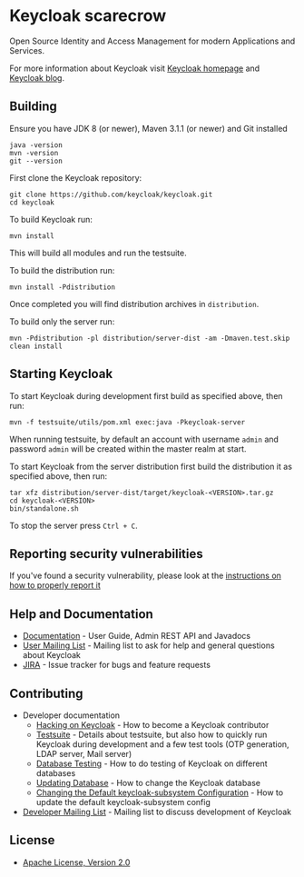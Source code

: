 Keycloak scarecrow
========

Open Source Identity and Access Management for modern Applications and Services.

For more information about Keycloak visit [Keycloak homepage](http://keycloak.org) and [Keycloak blog](http://blog.keycloak.org).


Building
--------

Ensure you have JDK 8 (or newer), Maven 3.1.1 (or newer) and Git installed

    java -version
    mvn -version
    git --version
    
First clone the Keycloak repository:
    
    git clone https://github.com/keycloak/keycloak.git
    cd keycloak
    
To build Keycloak run:

    mvn install
    
This will build all modules and run the testsuite. 

To build the distribution run:

    mvn install -Pdistribution
    
Once completed you will find distribution archives in `distribution`.

To build only the server run:

    mvn -Pdistribution -pl distribution/server-dist -am -Dmaven.test.skip clean install


Starting Keycloak
-----------------

To start Keycloak during development first build as specified above, then run:

    mvn -f testsuite/utils/pom.xml exec:java -Pkeycloak-server 

When running testsuite, by default an account with username `admin` and password `admin` will be created within the master realm at start.

To start Keycloak from the server distribution first build the distribution it as specified above, then run:

    tar xfz distribution/server-dist/target/keycloak-<VERSION>.tar.gz
    cd keycloak-<VERSION>
    bin/standalone.sh
    
To stop the server press `Ctrl + C`.

Reporting security vulnerabilities
----------------------------------

If you've found a security vulnerability, please look at the [instructions on how to properly report it](http://www.keycloak.org/security.html)

Help and Documentation
----------------------
* [Documentation](http://www.keycloak.org/documentation.html) - User Guide, Admin REST API and Javadocs
* [User Mailing List](https://lists.jboss.org/mailman/listinfo/keycloak-user) - Mailing list to ask for help and general questions about Keycloak
* [JIRA](https://issues.jboss.org/projects/KEYCLOAK) - Issue tracker for bugs and feature requests


Contributing
------------

* Developer documentation
    * [Hacking on Keycloak](misc/HackingOnKeycloak.md) - How to become a Keycloak contributor
    * [Testsuite](misc/Testsuite.md) - Details about testsuite, but also how to quickly run Keycloak during development and a few test tools (OTP generation, LDAP server, Mail server)
    * [Database Testing](misc/DatabaseTesting.md) - How to do testing of Keycloak on different databases
    * [Updating Database](misc/UpdatingDatabaseSchema.md) - How to change the Keycloak database
    * [Changing the Default keycloak-subsystem Configuration](misc/UpdatingServerConfig.md) - How to update the default keycloak-subsystem config
* [Developer Mailing List](https://lists.jboss.org/mailman/listinfo/keycloak-dev) - Mailing list to discuss development of Keycloak


License
-------

* [Apache License, Version 2.0](https://www.apache.org/licenses/LICENSE-2.0)

